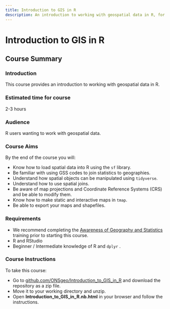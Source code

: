 ```yaml
---
title: Introduction to GIS in R 
description: An introduction to working with geospatial data in R, for existing R users.
---
```


# Introduction to GIS in R

## Course Summary
### Introduction
This course provides an introduction to working with geospatial data in R.

### Estimated time for course
2-3 hours

### Audience
R users wanting to work with geospatial data.

### Course Aims
By the end of the course you will:
  
* Know how to load spatial data into R using the `sf` library.
* Be familiar with using GSS codes to join statistics to geographies.
* Understand how spatial objects can be manipulated using `tidyverse`.
* Understand how to use spatial joins.
* Be aware of map projections and Coordinate Reference Systems (CRS) and be able to modify them.
* Know how to make static and interactive maps in `tmap`.
* Be able to export your maps and shapefiles.

### Requirements
* We recommend completing the [Awareness of Geography and Statistics](https://onsgeo.github.io/geospatial-training/docs/awareness_of_geog_and_stats) training prior to starting this course.
* R and RStudio
* Beginner / Intermediate knowledge of R and `dplyr` .

### Course Instructions
To take this course:

* Go to [github.com/ONSgeo/Introduction_to_GIS_in_R](https://github.com/ONSgeo/Introduction_to_GIS_in_R) and download the repository as a zip file. 
* Move it to your working directory and unzip.
* Open **Introduction_to_GIS_in_R.nb.html** in your browser and follow the instructions.